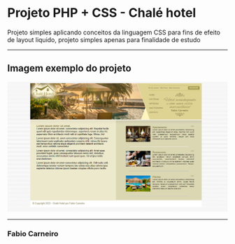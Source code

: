 # Projeto PHP + CSS - Chalé hotel

Projeto simples aplicando conceitos da linguagem CSS
para fins de efeito de layout liquido, projeto simples
apenas para finalidade de estudo

***

## Imagem exemplo do projeto

![](img-project/img1.png "imagem exemplo projeto")

***

### Fabio Carneiro